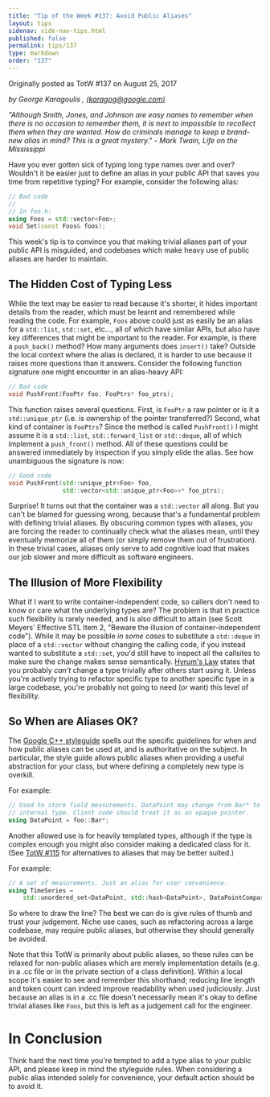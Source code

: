 ```yaml
---
title: "Tip of the Week #137: Avoid Public Aliases"
layout: tips
sidenav: side-nav-tips.html
published: false
permalink: tips/137
type: markdown
order: "137"
---
```


Originally posted as TotW #137 on August 25, 2017

*by George Karagoulis , [(karagog@google.com)](mailto:karagog@google.com)*

*"Although Smith, Jones, and Johnson are easy names to remember when there is no
occasion to remember them, it is next to impossible to recollect them when they
are wanted. How do criminals manage to keep a brand-new alias in mind? This is a
great mystery." - Mark Twain, Life on the Mississippi*

Have you ever gotten sick of typing long type names over and over? Wouldn't it
be easier just to define an alias in your public API that saves you time from
repetitive typing? For example, consider the following alias:

```c++
// Bad code
//
// In foo.h:
using Foos = std::vector<Foo>;
void Set(const Foos& foos);
```

This week's tip is to convince you that making trivial aliases part of your
public API is misguided, and codebases which make heavy use of public aliases
are harder to maintain.

## The Hidden Cost of Typing Less

While the text may be easier to read because it's shorter, it hides important
details from the reader, which must be learnt and remembered while reading the
code. For example, `Foos` above could just as easily be an alias for a
`std::list`, `std::set`, etc..., all of which have similar APIs, but also have
key differences that might be important to the reader. For example, is there a
`push_back()` method? How many arguments does `insert()` take? Outside the local
context where the alias is declared, it is harder to use because it raises more
questions than it answers. Consider the following function signature one might
encounter in an alias-heavy API:

```c++
// Bad code
void PushFront(FooPtr foo, FooPtrs* foo_ptrs);
```

This function raises several questions. First, is `FooPtr` a raw pointer or is
it a `std::unique_ptr` (i.e. is ownership of the pointer transferred?) Second,
what kind of container is `FooPtrs`? Since the method is called `PushFront()` I
might assume it is a `std::list`, `std::forward_list` or `std::deque`, all of
which implement a `push_front()` method. All of these questions could be
answered immediately by inspection if you simply elide the alias. See how
unambiguous the signature is now:

```c++
// Good code
void PushFront(std::unique_ptr<Foo> foo,
               std::vector<std::unique_ptr<Foo>>* foo_ptrs);
```

Surprise! It turns out that the container was a `std::vector` all along. But you
can't be blamed for guessing wrong, because that's a fundamental problem with
defining trivial aliases. By obscuring common types with aliases, you are
forcing the reader to continually check what the aliases mean, until they
eventually memorize all of them (or simply remove them out of frustration). In
these trivial cases, aliases only serve to add cognitive load that makes our job
slower and more difficult as software engineers.

## The Illusion of More Flexibility

What if I want to write container-independent code, so callers don't need to
know or care what the underlying types are? The problem is that in practice such
flexibility is rarely needed, and is also difficult to attain (see Scott Meyers'
Effective STL Item 2, "Beware the illusion of container-independent code").
While it may be possible *in some cases* to substitute a `std::deque` in place
of a `std::vector` without changing the calling code, if you instead wanted to
substitute a `std::set`, you'd still have to inspect all the callsites to
make sure the change makes sense semantically. [Hyrum's Law](http://hyrumslaw.com)
states that you probably *can't* change a type trivially after others start
using it. Unless you're actively trying to refactor specific type to another
specific type in a large codebase, you're probably not going to need (or want)
this level of flexibility.

## So When are Aliases OK?

The [Google C++ styleguide](https://google.github.io/styleguide/cppguide.html#Aliases)
spells out the specific guidelines for when and how public
aliases can be used at, and is authoritative on the subject.
In particular, the style guide allows public aliases when providing a useful
abstraction for your class, but where defining a completely new type is
overkill.

For example:

```c++
// Used to store field measurements. DataPoint may change from Bar* to some
// internal type. Client code should treat it as an opaque pointer.
using DataPoint = foo::Bar*;
```

Another allowed use is for heavily templated types, although if the type is
complex enough you might also consider making a dedicated class for it. (See
[TotW #115](/tips/115) for alternatives to aliases that may be better suited.)

For example:

```c++
// A set of measurements. Just an alias for user convenience.
using TimeSeries =
    std::unordered_set<DataPoint, std::hash<DataPoint>, DataPointComparator>;
```

So where to draw the line? The best we can do is give rules of thumb and trust
your judgement. Niche use cases, such as refactoring across a large codebase,
may require public aliases, but otherwise they should generally be avoided.

Note that this TotW is primarily about public aliases, so these rules can be
relaxed for non-public aliases which are merely implementation details (e.g. in
a .cc file or in the private section of a class definition). Within a local
scope it's easier to see and remember this shorthand; reducing line length and
token count can indeed improve readability when used judiciously. Just because
an alias is in a .cc file doesn't necessarily mean it's okay to define
trivial aliases like `Foos`, but this is left as a judgement call for the
engineer.

# In Conclusion

Think hard the next time you're tempted to add a type alias to your public API,
and please keep in mind the styleguide rules. When considering a public alias
intended solely for convenience, your default action should be to avoid it.
